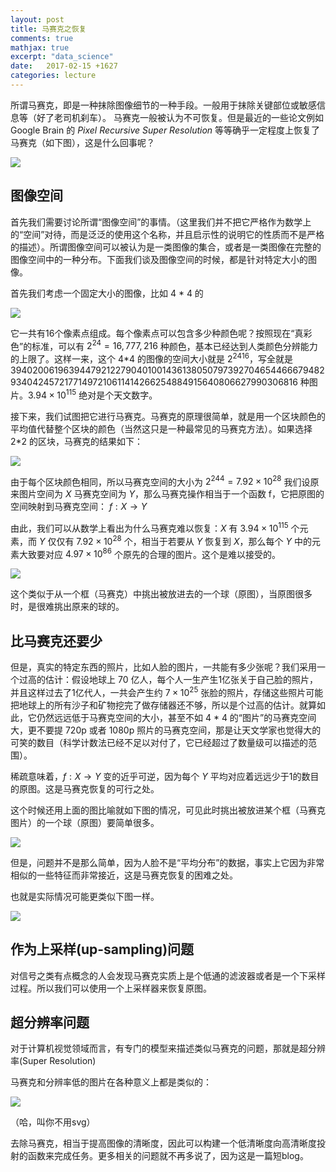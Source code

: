 ```yaml
---
layout: post
title: 马赛克之恢复
comments: true
mathjax: true
excerpt: "data_science"
date:   2017-02-15 +1627
categories: lecture
---
```


所谓马赛克，即是一种抹除图像细节的一种手段。一般用于抹除关键部位或敏感信息等（好了老司机刹车）。
马赛克一般被认为不可恢复。但是最近的一些论文例如 Google Brain 的 *Pixel Recursive Super Resolution* 等等确乎一定程度上恢复了马赛克（如下图），这是什么回事呢？

![](/static/anti_mosaic/E52B991F7DA28C7CD0B99510998E2FE8.jpg)

## 图像空间

首先我们需要讨论所谓“图像空间”的事情。（这里我们并不把它严格作为数学上的“空间”对待，而是泛泛的使用这个名称，并且启示性的说明它的性质而不是严格的描述）。所谓图像空间可以被认为是一类图像的集合，或者是一类图像在完整的图像空间中的一种分布。下面我们谈及图像空间的时候，都是针对特定大小的图像。

首先我们考虑一个固定大小的图像，比如 4 \* 4 的

![](/static/anti_mosaic/87956AFF3139135F7F08E85E923BA5A4.jpg)

它一共有16个像素点组成。每个像素点可以包含多少种颜色呢？按照现在“真彩色”的标准，可以有 $2^{24}=16,777,216$ 种颜色，基本已经达到人类颜色分辨能力的上限了。这样一来，这个 4\*4 的图像的空间大小就是 ${2^{24}}^{16}$，写全就是 39402006196394479212279040100143613805079739270465446667948293404245721771497210611414266254884915640806627990306816 种图片。$3.94\times 10 ^{115}$ 绝对是个天文数字。

接下来，我们试图把它进行马赛克。马赛克的原理很简单，就是用一个区块颜色的平均值代替整个区块的颜色（当然这只是一种最常见的马赛克方法）。如果选择 2\*2 的区块，马赛克的结果如下：

![](/static/anti_mosaic/56ACEC3BA192958D6C3F56C38C93D619.jpg)

由于每个区块颜色相同，所以马赛克空间的大小为 ${2^{24}}^{4} = 7.92\times10^{28}$
我们设原来图片空间为 $X$ 马赛克空间为 $Y$，那么马赛克操作相当于一个函数 f，它把原图的空间映射到马赛克空间： $f:X\rightarrow Y$

由此，我们可以从数学上看出为什么马赛克难以恢复：$X$ 有 $3.94\times 10 ^{115}$ 个元素，而 $Y$ 仅仅有 $7.92\times10^{28}$ 个，相当于若要从 $Y$ 恢复到 $X$，那么每个 $Y$ 中的元素大致要对应 $4.97\times 10^{86}$ 个原先的合理的图片。这个是难以接受的。

![](/static/anti_mosaic/BFAA98875F504131385C461844517BAA.jpg)

这个类似于从一个框（马赛克）中挑出被放进去的一个球（原图），当原图很多时，是很难挑出原来的球的。

## 比马赛克还要少

但是，真实的特定东西的照片，比如人脸的图片，一共能有多少张呢？我们采用一个过高的估计：假设地球上 70 亿人，每个人一生产生1亿张关于自己脸的照片，并且这样过去了1亿代人，一共会产生约 $7 \times 10 ^{25}$ 张脸的照片，存储这些照片可能把地球上的所有沙子和矿物挖完了做存储器还不够，所以是个过高的估计。就算如此，它仍然远远低于马赛克空间的大小，甚至不如 4 * 4 的“图片”的马赛克空间大，更不要提 720p 或者 1080p 照片的马赛克空间，那是让天文学家也觉得大的可笑的数目（科学计数法已经不足以对付了，它已经超过了数量级可以描述的范围）。

稀疏意味着，$f:X\rightarrow Y$ 变的近乎可逆，因为每个 $Y$ 平均对应着远远少于1的数目的原图。这是马赛克恢复的可行之处。

这个时候还用上面的图比喻就如下图的情况，可见此时挑出被放进某个框（马赛克图片）的一个球（原图）要简单很多。

![](/static/anti_mosaic/A7317411232F20A70B291A4988EDB988.jpg)

但是，问题并不是那么简单，因为人脸不是“平均分布”的数据，事实上它因为非常相似的一些特征而非常接近，这是马赛克恢复的困难之处。

也就是实际情况可能更类似下图一样。

![](/static/anti_mosaic/2A761D8E22C53D93A981FB28EB69F05B.jpg)

## 作为上采样(up-sampling)问题

对信号之类有点概念的人会发现马赛克实质上是个低通的滤波器或者是一个下采样过程。所以我们可以使用一个上采样器来恢复原图。

## 超分辨率问题

对于计算机视觉领域而言，有专门的模型来描述类似马赛克的问题，那就是超分辨率(Super Resolution)

马赛克和分辨率低的图片在各种意义上都是类似的：

![](/static/anti_mosaic/532CAB732DBEDF62913D9DB2DE77F869.jpg)

（哈，叫你不用svg）

去除马赛克，相当于提高图像的清晰度，因此可以构建一个低清晰度向高清晰度投射的函数来完成任务。更多相关的问题就不再多说了，因为这是一篇短blog。